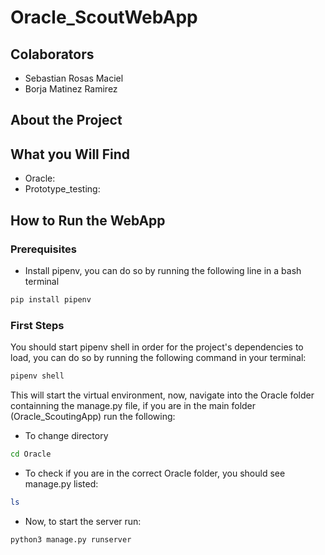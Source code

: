 # Oracle_ScoutWebApp

## Colaborators
- Sebastian Rosas Maciel 
- Borja Matinez Ramirez
  
## About the Project 

## What you Will Find 
- Oracle:
- Prototype_testing:

## How to Run the WebApp
### Prerequisites
- Install pipenv, you can do so by running the following line in a bash terminal
```bash
pip install pipenv
```
### First Steps
You should start pipenv shell in order for the project's dependencies to load, you can do so by running the following command in your terminal:
```bash
pipenv shell
```
This will start the virtual environment, now, navigate into the Oracle folder containning the manage.py file, if you are in the main folder (Oracle_ScoutingApp) run the following:
- To change directory
```bash
cd Oracle
```
- To check if you are in the correct Oracle folder, you should see manage.py listed:
```bash
ls 
```
- Now, to start the server run:
```bash
python3 manage.py runserver
```





